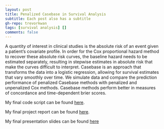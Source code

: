 ```yaml
---
layout: post
title: Penalized Casebase in Survival Analysis
subtitle: Each post also has a subtitle
gh-repo: trevorkwan
tags: [survival analysis] []
comments: false
---
```


A quantity of interest in clinical studies is the absolute risk of an event given a patient’s covariate profile. In order for the Cox proportional hazard method to recover these absolute risk curves, the baseline hazard needs to be estimated separately, resulting in stepwise estimates in absolute risk that make the curves difficult to interpret. Casebase is an approach that transforms the data into a logistic regression, allowing for survival estimates that vary smoothly over time. We simulate data and compare the prediction performance of penalized Casebase methods with penalized and unpenalized Cox methods. Casebase methods perform better in measures of concordance and time-dependent brier scores.

My final code script can be found [here](https://github.com/trevorkwan/Penalized-Casebase-in-Survival-Analysis-MSc-Project-/blob/main/R/final_code_casebase_sim_study.Rmd).

My final project report can be found [here](https://github.com/trevorkwan/Penalized-Casebase-in-Survival-Analysis-MSc-Project-/blob/main/reports/Final_MSc_Final_Project_Report_Trevor.pdf).

My final presentation slides can be found [here](https://github.com/trevorkwan/Penalized-Casebase-in-Survival-Analysis-MSc-Project-/blob/main/presentations/Final_MSc_Final_Presentation_Trevor.pdf)
